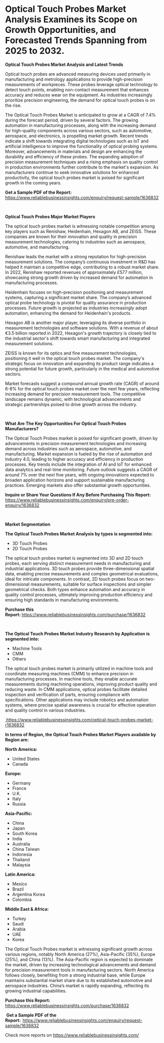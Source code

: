 <p><h1>Optical Touch Probes Market Analysis Examines its Scope on Growth Opportunities, and Forecasted Trends Spanning from 2025 to 2032.</h1></p><p><strong>Optical Touch Probes Market Analysis and Latest Trends</strong></p>
<p><p>Optical touch probes are advanced measuring devices used primarily in manufacturing and metrology applications to provide high-precision measurements of workpieces. These probes leverage optical technology to detect touch points, enabling non-contact measurement that enhances accuracy and reduces wear on the equipment. As industries increasingly prioritize precision engineering, the demand for optical touch probes is on the rise.</p><p>The Optical Touch Probes Market is anticipated to grow at a CAGR of 7.4% during the forecast period, driven by several factors. The growing automation in manufacturing processes, along with the increasing demand for high-quality components across various sectors, such as automotive, aerospace, and electronics, is propelling market growth. Recent trends indicate a shift towards integrating digital technologies such as IoT and artificial intelligence to improve the functionality of optical probing systems. Moreover, advancements in materials and design are enhancing the durability and efficiency of these probes. The expanding adoption of precision measurement techniques and a rising emphasis on quality control in production environments further contribute to the market's expansion. As manufacturers continue to seek innovative solutions for enhanced productivity, the optical touch probes market is poised for significant growth in the coming years.</p></p>
<p><strong>Get a Sample PDF of the Report:&nbsp;</strong> <a href="https://www.reliablebusinessinsights.com/enquiry/request-sample/1636832?utm_campaign=3362&utm_medium=2&utm_source=Github&utm_content=ia&utm_term=23032025&utm_id=optical-touch-probes">https://www.reliablebusinessinsights.com/enquiry/request-sample/1636832</a></p>
<p>&nbsp;</p>
<p><strong>Optical Touch Probes Major Market Players</strong></p>
<p><p>The optical touch probes market is witnessing notable competition among key players such as Renishaw, Heidenhain, Hexagon AB, and ZEISS. These companies are known for their innovation and quality in precision measurement technologies, catering to industries such as aerospace, automotive, and manufacturing.</p><p>Renishaw leads the market with a strong reputation for high-precision measurement solutions. The company’s continuous investment in R&D has helped it maintain a competitive edge, contributing to a robust market share. In 2022, Renishaw reported revenues of approximately £577 million, showcasing strong growth driven by increased demand for automation in manufacturing processes.</p><p>Heidenhain focuses on high-precision positioning and measurement systems, capturing a significant market share. The company’s advanced optical probe technology is pivotal for quality assurance in production processes. Future growth is projected as industries increasingly adopt automation, enhancing the demand for Heidenhain's products.</p><p>Hexagon AB is another major player, leveraging its diverse portfolio in measurement technologies and software solutions. With a revenue of about €3.5 billion reported in 2022, Hexagon's growth trajectory is closely tied to the industrial sector's shift towards smart manufacturing and integrated measurement solutions.</p><p>ZEISS is known for its optics and fine measurement technologies, positioning it well in the optical touch probes market. The company's strategic focus on innovation and expanding its product range indicates a strong potential for future growth, particularly in the medical and automotive sectors.</p><p>Market forecasts suggest a compound annual growth rate (CAGR) of around 6-8% for the optical touch probes market over the next few years, reflecting increasing demand for precision measurement tools. The competitive landscape remains dynamic, with technological advancements and strategic partnerships poised to drive growth across the industry.</p></p>
<p>&nbsp;</p>
<p><strong>What Are The Key Opportunities For Optical Touch Probes Manufacturers?</strong></p>
<p><p>The Optical Touch Probes market is poised for significant growth, driven by advancements in precision measurement technologies and increasing demand across industries such as aerospace, automotive, and manufacturing. Market expansion is fueled by the rise of automation and Industry 4.0, leading to higher accuracy and efficiency in production processes. Key trends include the integration of AI and IoT for enhanced data analytics and real-time monitoring. Future outlook suggests a CAGR of around 7% over the next five years, with ongoing innovations expected to broaden application horizons and support sustainable manufacturing practices. Emerging markets also offer substantial growth opportunities.</p></p>
<p><strong>Inquire or Share Your Questions If Any Before Purchasing This Report:</strong> <a href="https://www.reliablebusinessinsights.com/enquiry/pre-order-enquiry/1636832?utm_campaign=3362&utm_medium=2&utm_source=Github&utm_content=ia&utm_term=23032025&utm_id=optical-touch-probes">https://www.reliablebusinessinsights.com/enquiry/pre-order-enquiry/1636832</a></p>
<p>&nbsp;</p>
<p><strong>Market Segmentation</strong></p>
<p><strong>The Optical Touch Probes Market Analysis by types is segmented into:</strong></p>
<p><ul><li>3D Touch Probes</li><li>2D Touch Probes</li></ul></p>
<p><p>The optical touch probes market is segmented into 3D and 2D touch probes, each serving distinct measurement needs in manufacturing and industrial applications. 3D touch probes provide three-dimensional spatial data, enabling precise measurements and complex geometrical evaluations, ideal for intricate components. In contrast, 2D touch probes focus on two-dimensional measurements, suitable for surface inspections and simpler geometrical checks. Both types enhance automation and accuracy in quality control processes, ultimately improving production efficiency and ensuring high standards in manufacturing environments.</p></p>
<p><strong>Purchase this Report:&nbsp;</strong><a href="https://www.reliablebusinessinsights.com/purchase/1636832?utm_campaign=3362&utm_medium=2&utm_source=Github&utm_content=ia&utm_term=23032025&utm_id=optical-touch-probes">https://www.reliablebusinessinsights.com/purchase/1636832</a></p>
<p>&nbsp;</p>
<p><strong>The Optical Touch Probes Market Industry Research by Application is segmented into:</strong></p>
<p><ul><li>Machine Tools</li><li>CMM</li><li>Others</li></ul></p>
<p><p>The optical touch probes market is primarily utilized in machine tools and coordinate measuring machines (CMM) to enhance precision in manufacturing processes. In machine tools, they enable accurate measurements during machining operations, improving product quality and reducing waste. In CMM applications, optical probes facilitate detailed inspection and verification of parts, ensuring compliance with specifications. Other applications may include robotics and automation systems, where precise spatial awareness is crucial for effective operation and quality control in various industries.</p></p>
<p><a href="https://www.reliablebusinessinsights.com/optical-touch-probes-market-r1636832?utm_campaign=3362&utm_medium=2&utm_source=Github&utm_content=ia&utm_term=23032025&utm_id=optical-touch-probes">&nbsp;https://www.reliablebusinessinsights.com/optical-touch-probes-market-r1636832</a></p>
<p><strong>In terms of Region, the Optical Touch Probes Market Players available by Region are:</strong></p>
<p>
    <p> <strong> North America: </strong>
        <ul>
            <li>United States</li>
            <li>Canada</li>
        </ul>
        </p> 
    <p> <strong> Europe: </strong>
        <ul>
            <li>Germany</li>
            <li>France</li>
            <li>U.K.</li>
            <li>Italy</li>
            <li>Russia</li>
        </ul>
        </p> 
    <p> <strong> Asia-Pacific: </strong>
        <ul>
            <li>China</li>
            <li>Japan</li>
            <li>South Korea</li>
            <li>India</li>
            <li>Australia</li>
            <li>China Taiwan</li>
            <li>Indonesia</li>
            <li>Thailand</li>
            <li>Malaysia</li>
        </ul>
        </p> 
    <p> <strong> Latin America: </strong>
        <ul>
            <li>Mexico</li>
            <li>Brazil</li>
            <li>Argentina Korea</li>
            <li>Colombia</li>
        </ul>
        </p> 
    <p> <strong> Middle East & Africa: </strong>
        <ul>
            <li>Turkey</li>
            <li>Saudi</li>
            <li>Arabia</li>
            <li>UAE</li>
            <li>Korea</li>
        </ul>
    </p>
    </p>
<p><p>The Optical Touch Probes market is witnessing significant growth across various regions, notably North America (27%), Asia-Pacific (35%), Europe (25%), and China (13%). The Asia-Pacific region is expected to dominate the market, driven by increasing technological advancements and demand for precision measurement tools in manufacturing sectors. North America follows closely, benefiting from a strong industrial base, while Europe maintains substantial market share due to its established automotive and aerospace industries. China’s market is rapidly expanding, reflecting its growing industrial capabilities.</p></p>
<p><strong>Purchase this Report: </strong><a href="https://www.reliablebusinessinsights.com/purchase/1636832?utm_campaign=3362&utm_medium=2&utm_source=Github&utm_content=ia&utm_term=23032025&utm_id=optical-touch-probes">https://www.reliablebusinessinsights.com/purchase/1636832</a></p>
<p>&nbsp;<strong>Get a Sample PDF of the Report:&nbsp;&nbsp;</strong><a href="https://www.reliablebusinessinsights.com/enquiry/request-sample/1636832?utm_campaign=3362&utm_medium=2&utm_source=Github&utm_content=ia&utm_term=23032025&utm_id=optical-touch-probes">https://www.reliablebusinessinsights.com/enquiry/request-sample/1636832</a></p>
<p><strong></strong></p>
<p>Check more reports on <a href="https://www.reliablebusinessinsights.com/?utm_campaign=3362&utm_medium=2&utm_source=Github&utm_content=ia&utm_term=23032025&utm_id=optical-touch-probes">https://www.reliablebusinessinsights.com/</a></p>